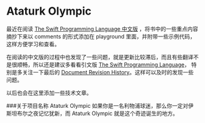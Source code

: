 Ataturk Olympic
===============

最近在阅读 [The Swift Programming Language 中文版](https://github.com/numbbbbb/the-swift-programming-language-in-chinese) ，将书中的一些重点内容摘抄下来以 comments 的形式添加在 playground 里面，并附带一些示例代码，这样方便学习和查看。

在阅读的中文版的过程中也发现了一些问题，就是更新比较滞后，而且有些翻译不是很顺畅，所以还是建议多看看引文版 [The Swift Programming Language](https://developer.apple.com/library/prerelease/mac/documentation/Swift/Conceptual/Swift_Programming_Language/)， 特别是多关注一下最后的 [Document Revision History](https://developer.apple.com/library/prerelease/mac/documentation/Swift/Conceptual/Swift_Programming_Language/RevisionHistory.html)。这样可以及时的发现一些问题。

以后也会在这里添加一些技术文章。

###关于项目名称 Ataturk Olympic
如果你是一名利物浦球迷，那么你一定对伊斯坦布尔之夜记忆犹新，而 Ataturk Olympic 就是这个奇迹诞生的地方。